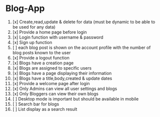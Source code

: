 # Blog-App

1. [x] Create,read,update & delete for data (must be dynamic to be able to be used for any data)
2. [x] Provide a home page before login
3. [x] Login function with username & password
4. [x] Sign up function
5. [ ] each blog post is shown on the account profile with the number of blog posts known to the user
6. [x] Provide a logout function
7. [x] Blogs have a creation page
8. [x] Blogs are assigned to specific users
9. [x] Blogs have a page displaying their information
10. [x] Blogs have a title,body,created & update dates
11. [x] Provide a welcome page after login
12. [x] Only Admins can view all user settings and blogs
13. [x] Only Bloggers can view their own blogs
14. [ ] Desktop mode is important but should be available in mobile
15. [ ] Search bar for blogs
16. [ ] List display as a search result
